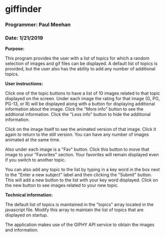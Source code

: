 # giffinder

### Programmer: Paul Meehan
### Date: 1/21/2019

**Purpose:**

This program provides the user with a list of topics for which a random selection of images and gif files can be displayed.  A default list of topics is provided, but the user also has the ability to add any number of additional topics.  

**User instructions:**

Click one of the topic buttons to have a list of 10 images related to that topic displayed on the screen.  Under each image the rating for that image (G, PG, PG-13, or R) will be displayed along with a button for displaying additional information about the image.  Click the "More info" button to see the addtional information.  Click the "Less info" button to hide the additional information.

Click on the image itself to see the animated version of that image.  Click it again to return to the still version.  You can have any number of images animated at the same time.

Also under each image is a "Fav" button.  Click this button to move that image to your "Favorites" section.  Your favorites will remain displayed even if you switch to another topic.

You can also add any topic to the list by typing in a key word in the box next to the "Enter a new subject" label and then clicking the "Submit" button.  This will add a new button to the list with your key word displayed.  Click on the new button to see images related to your new topic. 

**Technical information:**

The default list of topics is maintained in the "topics" array located in the javascript file.  Modify this array to maintain the list of topics that are displayed on startup.

The application makes use of the GIPHY API service to obtain the images and information.


